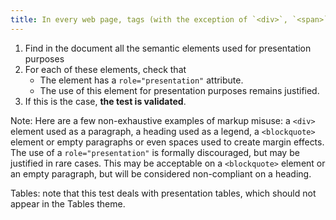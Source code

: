 ```yaml
---
title: In every web page, tags (with the exception of `<div>`, `<span>` and `<table>`) must not be used [only for layout purposes](#only-for-layout-purposes). Is this rule respected?
---
```


1. Find in the document all the semantic elements used for presentation purposes
2. For each of these elements, check that
   - The element has a `role="presentation"` attribute.
   - The use of this element for presentation purposes remains justified.
3. If this is the case, **the test is validated**.

Note: Here are a few non-exhaustive examples of markup misuse: a `<div>` element used as a paragraph, a heading used as a legend, a `<blockquote>` element or empty paragraphs or even spaces used to create margin effects.
The use of a `role="presentation"` is formally discouraged, but may be justified in rare cases. This may be acceptable on a `<blockquote>` element or an empty paragraph, but will be considered non-compliant on a heading.

Tables: note that this test deals with presentation tables, which should not appear in the Tables theme.
